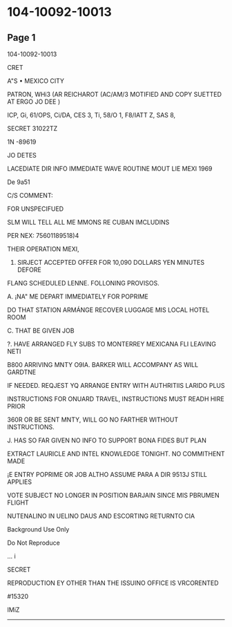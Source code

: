 # 104-10092-10013

## Page 1

104-10092-10013

CRET

A"S • MEXICO CITY

PATRON, WHi3 (AR REICHAROT (AC/AM/3 MOTIFIED AND COPY SUETTED AT ERGO JO DEE )

ICP, Gi, 61/OPS, Ci/DA, CES 3, Ti, 58/O 1, F8/IATT Z, SAS 8,

SECRET 31022TZ

1N -89619

JO DETES

LACEDIATE DIR INFO IMMEDIATE WAVE ROUTINE MOUT LIE MEXI 1969

De 9a51

C/S COMMENT:

FOR UNSPECIFUED

SLM WILL TELL ALL ME MMONS RE CUBAN IMCLUDINS

PER NEX: 75601189518)4

THEIR OPERATION MEXI,

1. SIRJECT ACCEPTED OFFER FOR 10,090 DOLLARS YEN MINUTES DEFORE

FLANG SCHEDULED LENNE. FOLLONING PROVISOS.

A. ¡NA" ME DEPART IMMEDIATELY FOR POPRIME

DO THAT STATION ARMÁNGE RECOVER LUGGAGE MIS LOCAL HOTEL ROOM

C. THAT BE GIVEN JOB

?. HAVE ARRANGED FLY SUBS TO MONTERREY MEXICANA FLI LEAVING NETI

B800 ARRIVING MNTY O9IA. BARKER WILL ACCOMPANY AS WILL GARDTNE

IF NEEDED. REQJEST YQ ARRANGE ENTRY WITH AUTHRITIIS LARIDO PLUS

INSTRUCTIONS FOR ONUARD TRAVEL, INSTRUCTIONS MUST READH HIRE PRIOR

360R OR BE SENT MNTY, WILL GO NO FARTHER WITHOUT INSTRUCTIONS.

J. HAS SO FAR GIVEN NO INFO TO SUPPORT BONA FIDES BUT PLAN

EXTRACT LAURICLE AND INTEL KNOWLEDGE TONIGHT. NO COMMITHENT MADE

¡E ENTRY POPRIME OR JOB ALTHO ASSUME PARA A DIR 9513J STILL APPLIES

VOTE SUBJECT NO LONGER IN POSITION BARJAIN SINCE MIS PBRUMEN FLIGHT

NUTENALINO IN UELINO DAUS AND ESCORTING RETURNTO CIA

Background Use Only

Do Not Reproduce

... i

SECRET

REPRODUCTION EY OTHER THAN THE ISSUINO OFFICE IS VRCORENTED

#15320

IMiZ

---

